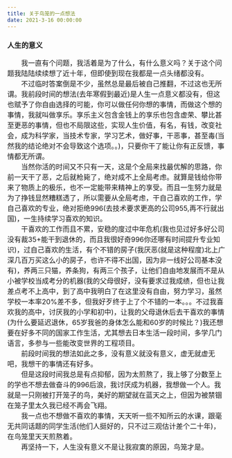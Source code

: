 ```yaml
---
title: 关于鸟笼的一点想法
date: 2021-3-16 00:00:00
---
```


### 人生的意义

<font size=3>
&emsp;&emsp;我一直有个问题，我活着是为了什么，有什么意义吗？关于这个问题我陆陆续续想了近十年，但即使到现在我都是一点头绪都没有。
<br>&emsp;&emsp;不过临时答案倒是不少，虽然总是最后被自己推翻，不过这也无所谓。我前段时间的想法(去年寒假到最近)是人生一点意义都没有，但这也赋予了你自由选择的可能，你可以做任何你想的事情，而做这个想的事情，我就叫做享乐。享乐主义包含金钱上的享乐也包含虚荣、攀比甚至更恶的事情，但也不局限这些，实现人生价值，有名，有钱，改变社会，成为科学家，当技术专家，学习艺术，做好事，干恶事，甚至毒(当然我的结论绝对不会导致这个选项。。)，只要你干了能让你有正反馈，事情都无所谓。
<br>&emsp;&emsp;当然你活的时间又不只有一天，这是个全局来找最优解的思路，你前一天干了恶，之后就枪毙了，绝对成不上全局考虑。就算是钱给你带来了物质上的极乐，也不一定能带来精神上的享受。而且一生努力就是为了挣钱显然糟糕透了，所以需要从全局考虑，干自己喜欢的工作，学自己喜欢的专业，绝对拒绝996(去技术要求更高的公司955,再不行就出国)，一生持续学习喜欢的知识。
<br>&emsp;&emsp;干喜欢的工作而且不累，安稳的度过中年危机(我也见过好多好公司没有裁35+能干到退休的，而且我很好奇996你还哪有时间提升专业知识)，过自己喜欢的生活，有个不错的房子(我厌恶(就是这种程度)北上广深几百万买这么小的房子，也许不得不出国，因为非一线好公司基本没有)，养两三只猫，养条狗，有两三个孩子，让他们自由地发展而不是从小被学校当成考分的机器(我的父母很好，没有要求过我成绩，但也让我差点考不上高中，到了高中我明白了在这里没有自由，努力学习，虽然学校一本率20%差不多，但我好歹终于上了个不错的一本。。。不过我喜欢我的高中，讨厌我的小学和初中)，让我的父母退休后去干喜欢的事情(为什么要延迟退休，65岁我爸的身体怎么能和60岁的时候比？)我还想要在好多不同的国家工作生活，尤其想去日本生活一段时间，多学几门语言，多参与一些能改变世界的工程项目。
<br>&emsp;&emsp;前段时间我的想法如此之多，没有意义就没有意义，虚无就虚无吧，我想干的事情还有好多。
<br>&emsp;&emsp;但是这段时间我总是有点抑郁，因为太煎熬了，我上够了分数至上的学也不想去做奋斗的996后浪，我讨厌成为机器，我想做一个人。我就是一只刚被打开笼子的鸟，美好的期望就在蓝天之上，但因为被禁锢在笼子里太久我已经不再会飞翔。
<br>&emsp;&emsp;我一点也不想做不喜欢的事情，天天听一些不知所云的水课，跟毫无共同话题的同学生活(他们人挺好的，只不过三观估计差个二十年)，在鸟笼里天天煎熬着。
<br>&emsp;&emsp;再坚持一下，人生没有意义不是让我寂寞的原因，鸟笼才是。
</font>
